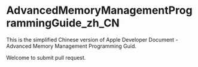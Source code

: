 # AdvancedMemoryManagementProgrammingGuide_zh_CN

This is the simplified Chinese version of Apple Developer Document - Advanced Memory Management Programming Guid.

Welcome to submit pull request.

